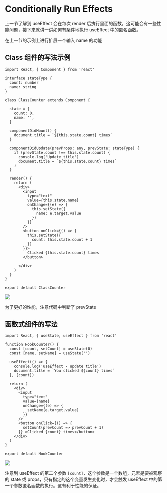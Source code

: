 # Conditionally Run Effects

上一节了解到 useEffect 会在每次 render 后执行里面的函数，这可能会有一些性能问题，接下来就讲一讲如何有条件地执行 useEffect 中的匿名函数。

在上一节的示例上进行扩展一个输入 name 的功能

## Class 组件的写法示例

``` tsx
import React, { Component } from 'react'

interface stateType {
  count: number
  name: string
}

class ClassCounter extends Component {

  state = {
    count: 0,
    name: '',
  }

  componentDidMount() {
    document.title = `${this.state.count} times`
  }

  componentDidUpdate(prevProps: any, prevState: stateType) {
    if (prevState.count !== this.state.count) {
      console.log('Update title')
      document.title = `${this.state.count} times`
    }
  }

  render() {
    return (
      <div>
        <input
          type="text"
          value={this.state.name}
          onChange={(e) => {
            this.setState({
              name: e.target.value
            })
          }}
        />
        <button onClick={() => {
          this.setState({
            count: this.state.count + 1
          })
        }}>
          Clicked {this.state.count} times
        </button>

      </div>
    )
  }
}

export default ClassCounter
```

![](https://gw.alicdn.com/tfs/TB1aX7.voz1gK0jSZLeXXb9kVXa-610-312.gif)

为了更好的性能，注意代码中判断了 prevState

## 函数式组件的写法

``` tsx
import React, { useState, useEffect } from 'react'

function HookCounter() {
  const [count, setCount] = useState(0)
  const [name, setName] = useState('')

  useEffect(() => {
    console.log('useEffect - update title')
    document.title = `You clicked ${count} times`
  }, [count])

  return (
    <div>
      <input
        type="text"
        value={name}
        onChange={(e) => {
          setName(e.target.value)
        }}
      />
      <button onClick={() => {
        setCount(prevCount => prevCount + 1)
      }} >Clicked {count} times</button>
    </div>
  )
}

export default HookCounter
```

![](https://gw.alicdn.com/tfs/TB1efJbvAY2gK0jSZFgXXc5OFXa-610-312.gif)

注意到 useEffect 的第二个参数 `[count]`，这个参数是一个数组，元素是要被观察的 state 或 props，只有指定的这个变量发生变化时，才会触发 useEffect 中的第一个参数匿名函数的执行。这有利于性能的保证。
